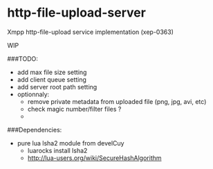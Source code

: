 # http-file-upload-server
Xmpp http-file-upload service implementation (xep-0363)

WIP

###TODO:
* add max file size setting
* add client queue setting
* add server root path setting
* optionnaly:
   - remove private metadata from uploaded file (png, jpg, avi, etc)
   - check magic number/filter files ?
   -


###Dependencies:
* pure lua lsha2 module from develCuy
   - luarocks install lsha2
   - http://lua-users.org/wiki/SecureHashAlgorithm
